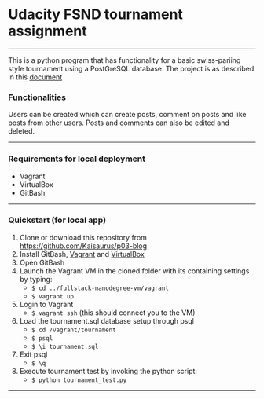 # Udacity FSND tournament assignment
---
This is a python program that has functionality for a basic swiss-pariing style tournament using a PostGreSQL database.
The project is as described in this [document](https://docs.google.com/document/d/16IgOm4XprTaKxAa8w02y028oBECOoB1EI1ReddADEeY/pub?embedded=true)

### Functionalities
Users can be created which can create posts, comment on posts and like posts from other users.
Posts and comments can also be edited and deleted.


---

### Requirements for local deployment ###

* Vagrant
* VirtualBox
* GitBash

---

### Quickstart (for local app) ###

1. Clone or download this repository from https://github.com/Kaisaurus/p03-blog
2. Install GitBash, [Vagrant](http://vagrantup.com/) and [VirtualBox](https://www.virtualbox.org/)
3. Open GitBash
4. Launch the Vagrant VM in the cloned folder with its containing settings by typing:
    - ``` $ cd ../fullstack-nanodegree-vm/vagrant ```
    - ``` $ vagrant up ```
5. Login to Vagrant
    - ``` $ vagrant ssh ``` (this should connect you to the VM)
7. Load the tournament.sql database setup through psql
    - ``` $ cd /vagrant/tournament ```
    - ``` $ psql ```
    - ``` $ \i tournament.sql ```
8. Exit psql
    - ``` $ \q ```
9. Execute tournament test by invoking the python script:
    - ``` $ python tournament_test.py ```

---
